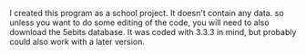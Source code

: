 I created this program as a school project. It doesn't contain any data. so unless you want to do some editing of the code, you will need to also download the 5ebits database. It was coded with 3.3.3 in mind, but probably could also work with a later version.
